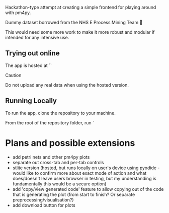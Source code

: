 Hackathon-type attempt at creating a simple frontend for playing around with pm4py.

Dummy dataset borrowed from the NHS E Process Mining Team 🙏

This would need some more work to make it more robust and modular if intended for any intensive use.

## Trying out online

The app is hosted at ``

> [!CAUTION]
> Do not upload any real data when using the hosted version.

## Running Locally

To run the app, clone the repository to your machine.

From the root of the repository folder, run `



# Plans and possible extensions

- add petri nets and other pm4py plots
- separate out cross-tab and per-tab controls
- stlite version (hosted, but runs locally on user's device using pyodide - would like to confirm more about exact mode of action and what does/doesn't leave users browser in testing, but my understanding is fundamentally this would be a secure option)
- add 'copy/view generated code' feature to allow copying out of the code that is generating the plot (from start to finish? Or separate preprocessing/visualisation?)
- add download button for plots

